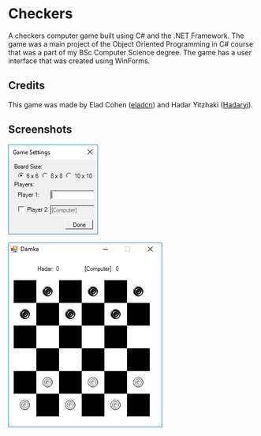 # Checkers
A checkers computer game built using C# and the .NET Framework.
The game was a main project of the Object Oriented Programming in C# course that was a part of my BSc Computer Science degree.
The game has a user interface that was created using WinForms.

## Credits
This game was made by Elad Cohen ([eladcn](https://github.com/eladcn)) and Hadar Yitzhaki ([Hadaryi](https://github.com/Hadaryi)).

## Screenshots
![Game Settings](/Screenshots/Game_Settings.PNG)

![Board](/Screenshots/Board.PNG)
